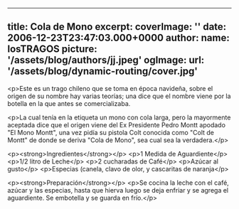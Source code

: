 
---
title: Cola de Mono
excerpt: 
coverImage: ''
date: 2006-12-23T23:47:03.000+0000
author:
  name: losTRAGOS
  picture: '/assets/blog/authors/jj.jpeg'
ogImage:
  url: '/assets/blog/dynamic-routing/cover.jpg'
---
  &lt;p&gt;Este es un trago chileno que se toma en época navideña, sobre el origen de su nombre hay varias teorí­as; una dice que el nombre viene por la botella en la que antes se comercializaba.


&lt;p&gt;La cual tení­a en la etiqueta un mono con cola larga, pero la mayormente aceptada dice que el origen viene del Ex Presidente Pedro Montt apodado &quot;El Mono Montt&quot;, una vez pidía su pistola Colt conocida como &quot;Colt de Montt&quot; de donde se deriva &quot;Cola de Mono&quot;, sea cual sea la verdadera.&lt;&#x2F;p&gt;

&lt;p&gt;&lt;strong&gt;Ingredientes&lt;&#x2F;strong&gt;&lt;&#x2F;p&gt;
&lt;p&gt;1 Medida de Aguardiente&lt;&#x2F;p&gt;
&lt;p&gt;1&#x2F;2 litro de Leche&lt;&#x2F;p&gt;
&lt;p&gt;2 cucharadas de Café&lt;&#x2F;p&gt;
&lt;p&gt;Azúcar al gusto&lt;&#x2F;p&gt;
&lt;p&gt;Especias (canela, clavo de olor, y cascaritas de naranja&lt;&#x2F;p&gt;

&lt;p&gt;&lt;strong&gt;Preparación&lt;&#x2F;strong&gt;&lt;&#x2F;p&gt;
&lt;p&gt;Se cocina la leche con el café, azúcar y las especias, hasta que hierva luego se deja enfriar y se agrega el aguardiente. Se embotella y se guarda en frío.&lt;&#x2F;p&gt;